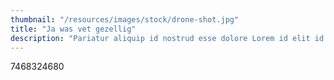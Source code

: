 ```yaml
---
thumbnail: "/resources/images/stock/drone-shot.jpg"
title: "Ja was vet gezellig"
description: "Pariatur aliquip id nostrud esse dolore Lorem id elit id cillum do elit exercitation. Laboris laboris dolore exercitation adipisicing dolor esse mollit."
---
```


7468324680
